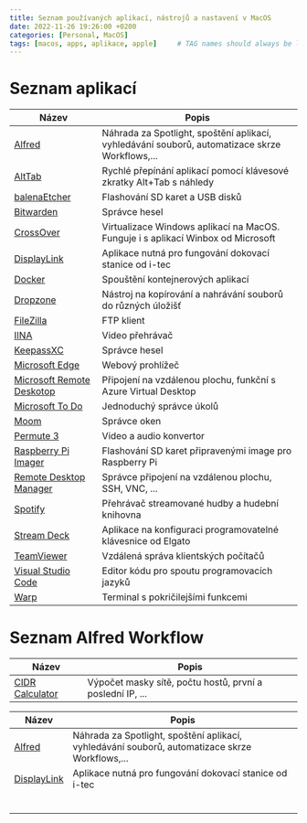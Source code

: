 ```yaml
---
title: Seznam používaných aplikací, nástrojů a nastavení v MacOS
date: 2022-11-26 19:26:00 +0200
categories: [Personal, MacOS]
tags: [macos, apps, aplikace, apple]     # TAG names should always be lowercase
---
```


# Seznam aplikací
| Název | Popis |
| ------- | ------- |
| [Alfred](https://www.alfredapp.com/) | Náhrada za Spotlight, spoštění aplikací, vyhledávání souborů, automatizace skrze Workflows,... |
| [AltTab](https://alt-tab-macos.netlify.app/) | Rychlé přepínání aplikací pomocí klávesové zkratky Alt+Tab s náhledy |
| [balenaEtcher](https://www.balena.io/etcher/) | Flashování SD karet a USB disků |
| [Bitwarden](https://bitwarden.com/) | Správce hesel |
| [CrossOver](https://www.codeweavers.com/crossover) | Virtualizace Windows aplikací na MacOS. Funguje i s aplikací Winbox od Microsoft |
| [DisplayLink](https://www.synaptics.com/products/displaylink-graphics/downloads/macos) | Aplikace nutná pro fungování dokovací stanice od i-tec |
| [Docker](https://www.docker.com/) | Spouštění kontejnerových aplikací |
| [Dropzone](https://aptonic.com/) | Nástroj na kopírování a nahrávání souborů do různých úložišť |
| [FileZilla](https://filezilla-project.org/) | FTP klient |
| [IINA](https://iina.io/) | Video přehrávač |
| [KeepassXC](https://keepassxc.org/) | Správce hesel |
| [Microsoft Edge](https://www.microsoft.com/cs-cz/edge/)| Webový prohlížeč |
| [Microsoft Remote Deskotop](https://apps.apple.com/us/app/microsoft-remote-desktop/) | Připojení na vzdálenou plochu, funkční s Azure Virtual Desktop |
| [Microsoft To Do](https://todo.microsoft.com/tasks/) | Jednoduchý správce úkolů |
| [Moom](https://apps.apple.com/us/app/moom/id419330170?mt=12) | Správce oken |
| [Permute 3](https://software.charliemonroe.net/permute/) | Video a audio konvertor |
| [Raspberry Pi Imager](https://www.raspberrypi.com/software/) | Flashování SD karet připravenými image pro Raspberry Pi |
| [Remote Desktop Manager](https://devolutions.net/remote-desktop-manager/) | Správce připojení na vzdálenou plochu, SSH, VNC, ... |
| [Spotify](https://www.spotify.com/us/download/android/) | Přehrávač streamované hudby a hudební knihovna |
| [Stream Deck](https://www.elgato.com/en/stream-deck) | Aplikace na konfiguraci programovatelné klávesnice od Elgato |
| [TeamViewer](https://www.teamviewer.com) | Vzdálená správa klientských počítačů |
| [Visual Studio Code](https://code.visualstudio.com/) | Editor kódu pro spoutu programovacích jazyků |
| [Warp](https://www.warp.dev/) | Terminal s pokričilejšími funkcemi |


# Seznam Alfred Workflow

| Název                                                                     | Popis                                                     |
|---------------------------------------------------------------------------|-----------------------------------------------------------|
| [CIDR Calculator](https://gilbertsanchez.com/cidr-calculator-for-alfred/) | Výpočet masky sítě, počtu hostů, první a poslední IP, ... |



| Název                                    | Popis                                                                                          |
|------------------------------------------|------------------------------------------------------------------------------------------------|
| [ Alfred ]( https://www.alfredapp.com/ ) | Náhrada za Spotlight, spoštění aplikací, vyhledávání souborů, automatizace skrze Workflows,... |
| [DisplayLink](https://www.synaptics.com/products/displaylink-graphics/downloads/macos) | Aplikace nutná pro fungování dokovací stanice od i-tec |
|                                          |                                                                                                |
|                                          |                                                                                                |
|                                          |                                                                                                |
|                                          |                                                                                                |
|                                          |                                                                                                |
|                                          |                                                                                                |